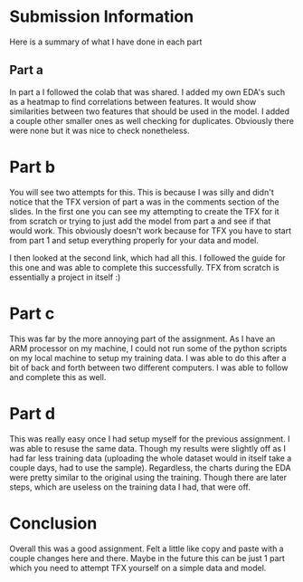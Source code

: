 # Submission Information
Here is a summary of what I have done in each part
## Part a
In part a I followed the colab that was shared. I added my own EDA's such as a heatmap to find correlations between features. It would show similarities between two features that should be used in the model. I added a couple other smaller ones as well checking for duplicates. Obviously there were none but it was nice to check nonetheless.
# Part b
You will see two attempts for this. This is because I was silly and didn't notice that the TFX version of part a was in the comments section of the slides. In the first one you can see my attempting to create the TFX for it from scratch or trying to just add the model from part a and see if that would work. This obviously doesn't work because for TFX you have to start from part 1 and setup everything properly for your data and model. 

I then looked at the second link, which had all this. I followed the guide for this one and was able to complete this successfully. TFX from scratch is essentially a project in itself :)
# Part c
This was far by the more annoying part of the assignment. As I have an ARM processor on my machine, I could not run some of the python scripts on my local machine to setup my training data. I was able to do this after a bit of back and forth between two different computers. I was able to follow and complete this as well.
# Part d
This was really easy once I had setup myself for the previous assignment. I was able to resuse the same data. Though my results were slightly off as I had far less training data (uploading the whole dataset would in itself take a couple days, had to use the sample). Regardless, the charts during the EDA were pretty similar to the original using the training. Though there are later steps, which are useless on the training data I had, that were off.
# Conclusion
Overall this was a good assignment. Felt a little like copy and paste with a couple changes here and there. Maybe in the future this can be just 1 part which you need to attempt TFX yourself on a simple data and model.